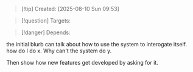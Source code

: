 
>[!tip] Created: [2025-08-10 Sun 09:53]

>[!question] Targets: 

>[!danger] Depends: 

the initial blurb can talk about how to use the system to interogate itself.  how do I do x.  Why can't the system do y.

Then show how new features get developed by asking for it.